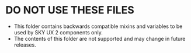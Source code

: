 # DO NOT USE THESE FILES

- This folder contains backwards compatible mixins and variables to be used by SKY UX 2 components only.
- The contents of this folder are not supported and may change in future releases.
